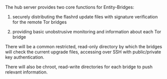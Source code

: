The hub server provides two core functions for Entity-Bridges:

1. securely distributing the flashrd update files with signature verification for the remote Tor bridges

2. providing basic unobstrusive monitoring and information about each Tor bridge

There will be a common restricted, read-only directory by which the bridges will check the current upgrade files, accessing over SSH with public/private key authentication.

There will also be chroot, read-write directories for each bridge to push relevant information.
